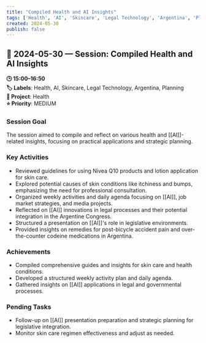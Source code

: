 ```yaml
---
title: "Compiled Health and AI Insights"
tags: ['Health', 'AI', 'Skincare', 'Legal Technology', 'Argentina', 'Planning']
created: 2024-05-30
publish: false
---
```


## 📅 2024-05-30 — Session: Compiled Health and AI Insights

**🕒 15:00–16:50**  
**🏷️ Labels**: Health, AI, Skincare, Legal Technology, Argentina, Planning  
**📂 Project**: Health  
**⭐ Priority**: MEDIUM  


### Session Goal
The session aimed to compile and reflect on various health and [[AI]]-related insights, focusing on practical applications and strategic planning.

### Key Activities
- Reviewed guidelines for using Nivea Q10 products and lotion application for skin care.
- Explored potential causes of skin conditions like itchiness and bumps, emphasizing the need for professional consultation.
- Organized weekly activities and daily agenda focusing on [[AI]], job market strategies, and media projects.
- Reflected on [[AI]] innovations in legal processes and their potential integration in the Argentine Congress.
- Structured a presentation on [[AI]]'s role in legislative environments.
- Provided insights on remedies for post-bicycle accident pain and over-the-counter codeine medications in Argentina.

### Achievements
- Compiled comprehensive guides and insights for skin care and health conditions.
- Developed a structured weekly activity plan and daily agenda.
- Gathered insights on [[AI]] applications in legal and governmental processes.

### Pending Tasks
- Follow-up on [[AI]] presentation preparation and strategic planning for legislative integration.
- Monitor skin care regimen effectiveness and adjust as needed.
